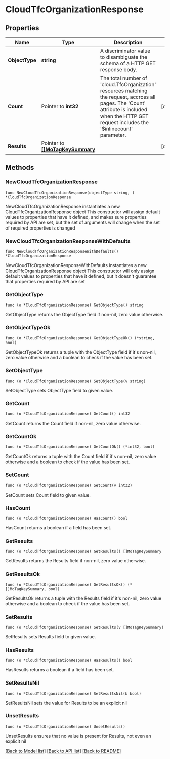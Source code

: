 # CloudTfcOrganizationResponse

## Properties

Name | Type | Description | Notes
------------ | ------------- | ------------- | -------------
**ObjectType** | **string** | A discriminator value to disambiguate the schema of a HTTP GET response body. | 
**Count** | Pointer to **int32** | The total number of &#39;cloud.TfcOrganization&#39; resources matching the request, accross all pages. The &#39;Count&#39; attribute is included when the HTTP GET request includes the &#39;$inlinecount&#39; parameter. | [optional] 
**Results** | Pointer to [**[]MoTagKeySummary**](MoTagKeySummary.md) |  | [optional] 

## Methods

### NewCloudTfcOrganizationResponse

`func NewCloudTfcOrganizationResponse(objectType string, ) *CloudTfcOrganizationResponse`

NewCloudTfcOrganizationResponse instantiates a new CloudTfcOrganizationResponse object
This constructor will assign default values to properties that have it defined,
and makes sure properties required by API are set, but the set of arguments
will change when the set of required properties is changed

### NewCloudTfcOrganizationResponseWithDefaults

`func NewCloudTfcOrganizationResponseWithDefaults() *CloudTfcOrganizationResponse`

NewCloudTfcOrganizationResponseWithDefaults instantiates a new CloudTfcOrganizationResponse object
This constructor will only assign default values to properties that have it defined,
but it doesn't guarantee that properties required by API are set

### GetObjectType

`func (o *CloudTfcOrganizationResponse) GetObjectType() string`

GetObjectType returns the ObjectType field if non-nil, zero value otherwise.

### GetObjectTypeOk

`func (o *CloudTfcOrganizationResponse) GetObjectTypeOk() (*string, bool)`

GetObjectTypeOk returns a tuple with the ObjectType field if it's non-nil, zero value otherwise
and a boolean to check if the value has been set.

### SetObjectType

`func (o *CloudTfcOrganizationResponse) SetObjectType(v string)`

SetObjectType sets ObjectType field to given value.


### GetCount

`func (o *CloudTfcOrganizationResponse) GetCount() int32`

GetCount returns the Count field if non-nil, zero value otherwise.

### GetCountOk

`func (o *CloudTfcOrganizationResponse) GetCountOk() (*int32, bool)`

GetCountOk returns a tuple with the Count field if it's non-nil, zero value otherwise
and a boolean to check if the value has been set.

### SetCount

`func (o *CloudTfcOrganizationResponse) SetCount(v int32)`

SetCount sets Count field to given value.

### HasCount

`func (o *CloudTfcOrganizationResponse) HasCount() bool`

HasCount returns a boolean if a field has been set.

### GetResults

`func (o *CloudTfcOrganizationResponse) GetResults() []MoTagKeySummary`

GetResults returns the Results field if non-nil, zero value otherwise.

### GetResultsOk

`func (o *CloudTfcOrganizationResponse) GetResultsOk() (*[]MoTagKeySummary, bool)`

GetResultsOk returns a tuple with the Results field if it's non-nil, zero value otherwise
and a boolean to check if the value has been set.

### SetResults

`func (o *CloudTfcOrganizationResponse) SetResults(v []MoTagKeySummary)`

SetResults sets Results field to given value.

### HasResults

`func (o *CloudTfcOrganizationResponse) HasResults() bool`

HasResults returns a boolean if a field has been set.

### SetResultsNil

`func (o *CloudTfcOrganizationResponse) SetResultsNil(b bool)`

 SetResultsNil sets the value for Results to be an explicit nil

### UnsetResults
`func (o *CloudTfcOrganizationResponse) UnsetResults()`

UnsetResults ensures that no value is present for Results, not even an explicit nil

[[Back to Model list]](../README.md#documentation-for-models) [[Back to API list]](../README.md#documentation-for-api-endpoints) [[Back to README]](../README.md)


